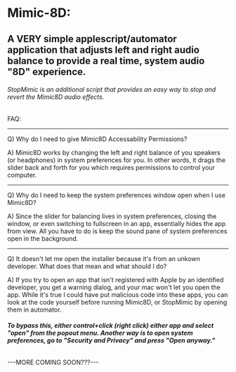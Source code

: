 # Mimic-8D:
## A VERY simple applescript/automator application that adjusts left and right audio balance to provide a real time, system audio "8D" experience.
###### StopMimic is an additional script that provides an easy way to stop and revert the Mimic8D audio effects.

FAQ:

------------------------------------------------------------------

Q) Why do I need to give Mimic8D Accessability Permissions?

A) Mimic8D works by changing the left and right balance of you speakers (or headphones) in system preferences for you. In other words, it drags the slider back and forth for you which requires permissions to control your computer.

------------------------------------------------------------------

Q) Why do I need to keep the system preferences window open when I use Mimic8D?

A) Since the slider for balancing lives in system preferences, closing the window, or even switching to fullscreen in an app, essentially hides the app from view. All you have to do is keep the sound pane of system preferences open in the background.

------------------------------------------------------------------

Q) It doesn't let me open the installer because it's from an unkown developer. What does that mean and what should I do?

A) If you try to open an app that isn't registered with Apple by an identified developer, you get a warning dialog, and your mac won't let you open the app. While it's true I could have put malicious code into these apps, you can look at the code yourself before running Mimic8D, or StopMimic by opening them in automator.
###### **To bypass this, either control+click (right click) either app and select "open" from the popout menu. Another way is to open system preferences, go to "Security and Privacy" and press "Open anyway."**

---MORE COMING SOON???---
